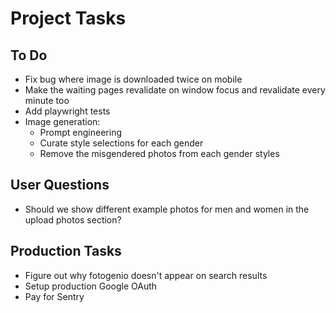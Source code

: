 # Project Tasks

## To Do
- Fix bug where image is downloaded twice on mobile
- Make the waiting pages revalidate on window focus and revalidate every minute too
- Add playwright tests
- Image generation:
  - Prompt engineering
  - Curate style selections for each gender
  - Remove the misgendered photos from each gender styles

## User Questions
- Should we show different example photos for men and women in the upload photos section?

## Production Tasks
- Figure out why fotogenio doesn't appear on search results
- Setup production Google OAuth
- Pay for Sentry
